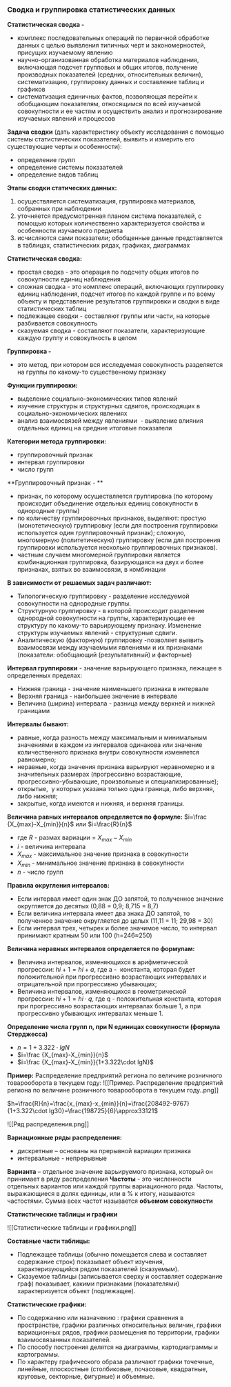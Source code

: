 ### Сводка и группировка статистических данных

**Статистическая сводка -**
- комплекс последовательных операций по первичной обработке данных с целью выявления типичных черт и закономерностей, присущих изучаемому явлению
- научно-организованная обработка материалов наблюдения, включающая подсчет групповых и общих итогов, получение производных показателей (средних, относительных величин), систематизацию, группировку данных и составление таблиц и графиков
- систематизация единичных фактов, позволяющая перейти к обобщающим показателям, относящимся по всей изучаемой совокупности и ее частям и осуществить анализ и прогнозирование изучаемых явлений и процессов

**Задача сводки** (дать характеристику объекту исследования с помощью системы статистических показателей, выявить и измерить его существующие черты и особенности):
- определение групп
- определение системы показателей
- определение видов таблиц

**Этапы сводки статических данных:**
1. осуществляется систематизация, группировка материалов, собранных при наблюдении
2. уточняется предусмотренная планом система показателей, с помощью которых количественно характеризуется свойства и особенности изучаемого предмета
3. исчисляются сами показатели; обобщенные данные представляется в таблицах, статистических рядах, графиках, диаграммах

**Статистическая сводка:**
- простая сводка - это операция по подсчету общих итогов по совокупности единиц наблюдения
- сложная сводка - это комплекс операций, включающих группировку единиц наблюдения, подсчет итогов по каждой группе и по всему объекту и представление результатов группировки и сводки в виде статистических таблиц
- подлежащее сводки - составляют группы или части, на которые разбивается совокупность
- сказуемая сводка - составляют показатели, характеризующие каждую группу и совокупность в целом

**Группировка -** 
- это метод, при котором вся исследуемая совокупность разделяется на группы по какому-то существенному признаку 

**Функции группировки:**
- выделение социально-экономических типов явлений
- изучение структуры и структурных сдвигов, происходящих в социально-экономических явлениях
- анализ взаимосвязей между явлениями
 - выявление влияния отдельных единиц на средние итоговые показатели

**Категории метода группировки:**
- группировочный признак
- интервал группировки
- число групп

**Группировочный признак - **
- признак, по которому осуществляется группировка (по которому происходит объединение отдельных единиц совокупности в однородные группы)
- по количеству группировочных признаков, выделяют: простую (монотетическую) группировку (если для построения группировки используется один группировочный признак); сложную, многомерную  (политетическую) группировку (если для построения группировки используется несколько группировочных признаков). 
- частным случаем многомерной группировки является комбинационная группировка, базирующаяся на двух и более признаках, взятых во взаимосвязи, в комбинации

**В зависимости от решаемых задач различают:**
- Типологическую группировку - разделение исследуемой совокупности на однородные группы. 
- Структурную группировку - в которой происходит разделение однородной совокупности на группы, характеризующие ее структуру по какому-то варьирующему признаку. Изменение структуры изучаемых явлений - структурные сдвиги.
- Аналитическую (факторную) группировку -позволяет выявить взаимосвязи между изучаемыми явлениями и их признаками (показатели: обобщающий (результативный) и факторные)

**Интервал группировки** - значение варьирующего признака, лежащее в определенных пределах:
- Нижняя граница - значение наименьшего признака в интервале
- Верхняя граница - наибольшее значение в интервале
- Величина (ширина) интервала - разница между верхней и нижней границами

**Интервалы бывают:**
- равные, когда разность между максимальным и минимальным значениями в каждом из интервалов одинакова или значение количественного признака внутри совокупности изменяется равномерно;
- неравные, когда значения признака варьируют неравномерно и в значительных размерах (прогрессивно возрастающие, прогрессивно-убывающие, произвольные и специализированные);
- открытые,  у которых указана только одна граница, либо верхняя, либо нижняя;
- закрытые, когда имеются и нижняя, и верхняя границы.

**Величина равных интервалов определяется по формуле:**
$i=\frac {X_{max}-X_{min}}{n}$ или $i=\frac{R}{n}$
- где $R$ - размах вариации = $X_{max}-X_{min}$
- $i$ - величина интервала
- $X_{max}$ - максимальное значение признака в совокупности 
- $X_{min}$ - минимальное значение признака в совокупности
- $n$ - число групп

**Правила округления интервалов:**
- Если интервал имеет один знак ДО запятой, то полученное значение округляется до десятых (0,88 = 0,9; 8,715 = 8,7)
- Если величина интервала имеет два знака ДО запятой, то полученное значение округляется до целых (11,11 = 11; 29,98 = 30)
- Если интервал трех, четырех и более значимое число, то интервал принимают кратным 50 или 100 (h=246≈250)

**Величина неравных интервалов определяется по формулам:**
- Величина интервалов, изменяющихся в арифметической прогрессии:
  $hi+1=hi+a$, где а -  константа, которая будет положительной при прогрессивно возрастающих интервалах и отрицательной при прогрессивно убывающих; 
- Величина интервалов, изменяющихся в геометрической прогрессии:
 $hi+1=hi\cdot q$, где q - положительная константа, которая при прогрессивно возрастающих интервалах больше 1, а при прогрессивно убывающих интервалах меньше 1.

**Определение числа групп n, при N единицах совокупности (формула Стерджесса)**
- $n=1+3.322\cdot lgN$
- $i=\frac {X_{max}-X_{min}}{n}$
- $i=\frac {X_{max}-X_{min}}{1+3.322\cdot lgN}$

**Пример:**
Распределение предприятий региона по величине розничного товарооборота в текущем году:
![[Пример. Распределение предприятий региона по величине розничного товарооборота в текущем году..png]]

$h=\frac{R}{n}=\frac{x_{max}-x_{min}}{n}=\frac{208492-9767}{1+3.322\cdot lg30}=\frac{198725}{6}\approx33121$

![[Ряд распределения.png]]

**Вариационные ряды распределения:** 
- дискретные – основаны на прерывной вариации признака
- интервальные  - непрерывные

**Варианта** – отдельное значение варьируемого признака, который он принимает в ряду распределения
**Частоты** - это численности отдельных вариантов или каждой группы вариационного ряда. Частоты, выражающиеся в долях единицы, или в % к итогу, называются частостями.
Сумма всех частот называется **объемом совокупности** 

**Статистические таблицы и графики**

![[Статистические таблицы и графики.png]]

**Составные части таблицы:**
- Подлежащее таблицы (обычно помещается слева и составляет содержание строк) показывает объект изучения, характеризующийся рядом показателей (сказуемым).
- Сказуемое таблицы (записывается сверху и составляет содержание граф) показывает, какими признаками (показателями) характеризуется объект (подлежащее).

**Статистические графики:** 
- По содержанию или назначению : графики сравнения в пространстве, графики различных относительных величин, графики вариационных рядов, графики размещения по территории, графики взаимосвязанных показателей. 
- По способу построения делятся на диаграммы, картодиаграммы и картограммы. 
- По характеру графического образа различают графики точечные, линейные, плоскостные (столбиковые, почасовые, квадратные, круговые, секторные, фигурные) и объемные.
